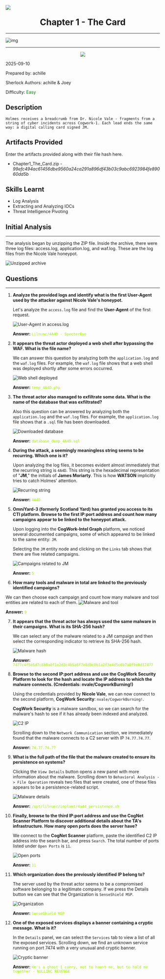 <img src="./assets/banner.png" style="max-width: 100%; height: auto;" align=left />

# <center>Chapter 1 - The Card</center>

-----------

![img](./assets/ChallengeBanner.jpg)

-----------

<p align="center">
<img src="./assets/The_Card.png" style="max-width: 49%;"/>
</p>

2025-09-10

Prepared by: achille

Sherlock Authors: achille & Joey

Difficulty: <font color="Green">Easy</font>

## Description

```
Holmes receives a breadcrumb from Dr. Nicole Vale - fragments from a string of cyber incidents across Cogwork-1. Each lead ends the same way: a digital calling card signed JM.
```

## Artifacts Provided

Enter the artifacts provided along with their file hash here.

- Chapter1_The_Card.zip - *99efc494ac61456dbe9560a24ca291a896df43b03c9abc6923984fe89060dd5b*

## Skills Learnt

* Log Analysis
* Extracting and Analyzing IOCs
* Threat Intelligence Pivoting

## Initial Analysis

----------

The analysis began by unzipping the ZIP file. Inside the archive, there were three log files: access.log, application.log, and waf.log. These are the log files from the Nicole Vale honeypot.

![Unzipped archive](./assets/0_unzipped_archive.png)

## Questions

----------
1. **Analyze the provided logs and identify what is the first User-Agent used by the attacker against Nicole Vale's honeypot.**

	Let's analyze the `access.log` file and find the **User-Agent** of the first request.

	![User-Agent in access.log](./assets/1_user_agent.png)
	
	**Answer:** <span style="color: #9FEF00;">`Lilnunc/4A4D - SpecterEye`</span>


2. **It appears the threat actor deployed a web shell after bypassing the WAF. What is the file name?**

	We can answer this question by analyzing both the `application.log` and the `waf.log` files. For example, the `waf.log` file shows that a web shell was deployed shortly after some errors occurred.

	![Web shell deployed](./assets/2_webshell_filename.png)
	
	**Answer:** <span style="color: #9FEF00;">`temp_4A4D.php`</span>


3. **The threat actor also managed to exfiltrate some data. What is the name of the database that was exfiltrated?**

	Also this question can be answered by analyzing both the `application.log` and the `waf.log` files. For example, the `application.log` file shows that a `.sql` file has been downloaded.

	![Downloaded database](./assets/3_dumped_database.png)
	
	**Answer:** <span style="color: #9FEF00;">`database_dump_4A4D.sql`</span>


4. **During the attack, a seemingly meaningless string seems to be recurring. Which one is it?**

	Upon analyzing the log files, it becomes evident almost immediately that the recurring string is `4A4D`. This string is the hexadecimal representation of "**JM**," the initials of **James Moriarty**. This is how **WATSON** implicitly tries to catch Holmes' attention.

	![Recurring string](./assets/4_recurring_string.png)
	
	**Answer:** <span style="color: #9FEF00;">`4A4D`</span>


5. **OmniYard-3 (formerly Scotland Yard) has granted you access to its CTI platform. Browse to the first IP:port address and count how many campaigns appear to be linked to the honeypot attack.**

	Upon logging into the **CogWork-Intel Graph** platform, we noticed several documented campaigns, some of which appeared to be linked to the same entity: `JM`.
	
	Selecting the `JM` entity node and clicking on the `Links` tab shows that there are five related campaigns.
	
	![Campaigns related to JM](./assets/5_jm_campaigns.png)

	**Answer:** <span style="color: #9FEF00;">`5`</span>

6. **How many tools and malware in total are linked to the previously identified campaigns?**

  We can then choose each campaign and count how many malware and tool entities are related to each of them.  ![Malware and tool](./assets/6_malware_and_tool.png)

  **Answer:** <span style="color: #9FEF00;">`9`</span>


7. **It appears that the threat actor has always used the same malware in their campaigns. What is its SHA-256 hash?**

	We can select any of the malware related to a JM campaign and then select the corresponding indicator to retrieve its SHA-256 hash.

	![Malware hash](./assets/7_malware_hash.png)
	
	**Answer:** <span style="color: #9FEF00;">`7477c4f5e6d7c8b9a0f1e2d3c4b5a6f7e8d9c0b1a2f3e4d5c6b7a8f9e0d17477`</span>


8. **Browse to the second IP:port address and use the CogWork Security Platform to look for the hash and locate the IP address to which the malware connects. (Credentials: nvale/CogworkBurning!)**

	Using the credentials provided by **Nicole Vale**, we can now connect to the second platform, **CogWork Security**: `nvale/CogworkBurning!`.

	**CogWork Security** is a malware sandbox, so we can search for the malware's hash to see if it has already been indexed and analyzed.
	
	![C2 IP](./assets/8_c2_ip.png)
	
	Scrolling down to the `Network Communication` section, we immediately found that the malware connects to a C2 server with IP `74.77.74.77`.
	
	**Answer:** <span style="color: #9FEF00;">`74.77.74.77`</span>


9. **What is the full path of the file that the malware created to ensure its persistence on systems?**

	Clicking the `View Details` button opens a new panel with more information about the malware. Scrolling down to `Behavioral Analysis -> File Operation` reveals two files that were created, one of these files appears to be a persistence-related script.

	![Malware details](./assets/9_persistence.png)
	
	**Answer:** <span style="color: #9FEF00;">`/opt/lilnunc/implant/4a4d_persistence.sh`</span>


10. **Finally, browse to the third IP:port address and use the CogNet Scanner Platform to discover additional details about the TA's infrastructure. How many open ports does the server have?**

    We connect to the **CogNet Scanner** platform, paste the identified C2 IP address into the search bar, and press `Search`. The total number of ports listed under `Open Ports` is `11`.

    ![Open ports](./assets/10_open_ports.png)

    **Answer:** <span style="color: #9FEF00;">`11`</span>

11. **Which organization does the previously identified IP belong to?**

	The server used by the threat actor seems to be a compromised software belonging to a legitimate company. If we press the Details button we can see that the Organization is `SenseShield MSP`.

	![Organization](./assets/11_organization.png)
	
	**Answer:** <span style="color: #9FEF00;">`SenseShield MSP`</span>


12. **One of the exposed services displays a banner containing a cryptic message. What is it?**

	In the `Details` panel, we can select the `Services` tab to view a list of all the exposed services. Scrolling down, we find an unknown service running on port 7474 with a very unusual and cryptic banner.

	![Cryptic banner](./assets/12_banner.png)
	
	**Answer:** <span style="color: #9FEF00;">`He's a ghost I carry, not to haunt me, but to hold me together - NULLINC REVENGE`</span>

